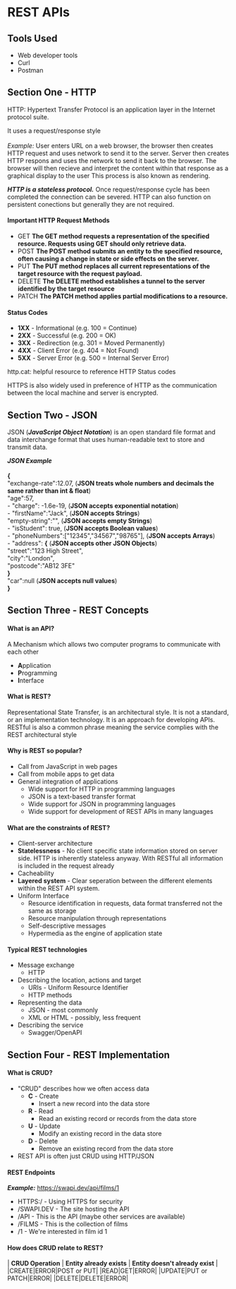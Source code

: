 # REST APIs

## Tools Used

- Web developer tools
- Curl
- Postman


## Section One - **HTTP**

HTTP: Hypertext Transfer Protocol is an application layer in the Internet protocol suite.

It uses a request/response style
<br>
<br>
*Example:*
User enters URL on a web browser, the browser then creates HTTP request and uses network to send it to the server.
Server then creates HTTP respons and uses the network to send it back to the browser.
The browser will then recieve and interpret the content within that response as a graphical display to the user
This process is also known as rendering.

***HTTP is a stateless protocol.*** 
Once request/response cycle has been completed the connection can be severed. 
HTTP can also function on persistent conections but generally they are not required.

#### Important HTTP Request Methods

- GET
**The GET method requests a representation of the specified resource. Requests using GET should only retrieve data.**
- POST
**The POST method submits an entity to the specified resource, often causing a change in state or side effects on the server.**
- PUT
**The PUT method replaces all current representations of the target resource with the request payload.**
- DELETE
**The DELETE method establishes a tunnel to the server identified by the target resource**
- PATCH
**The PATCH method applies partial modifications to a resource.**

#### Status Codes

- **1XX** - Informational (e.g. 100 = Continue)
- **2XX** - Successful (e.g. 200 = OK)
- **3XX** - Redirection (e.g. 301 = Moved Permanently)
- **4XX** - Client Error (e.g. 404 = Not Found)
- **5XX** - Server Error (e.g. 500 = Internal Server Error)

http.cat: helpful resource to reference HTTP Status codes

HTTPS is also widely used in preference of HTTP as the communication between the local machine and server is encrypted.



## Section Two - **JSON**

JSON (***JavaScript Object Notation***) is an open standard file format and data interchange format that uses human-readable text to store and transmit data.

***JSON Example***
<br>
<br>
**{**
<br>
	"exchange-rate":12.07,	(**JSON treats whole numbers and decimals the same rather than int & float**)
	<br>
	"age":57,
	<br>
	- "charge": -1.6e-19,  (**JSON accepts exponential notation**)
	<br>
	- "firstName":"Jack",  (**JSON accepts Strings**)
	<br>
	"empty-string":"",  (**JSON accepts empty Strings**)
	<br>
	- "isStudent": true,  (**JSON accepts Boolean values**)
	<br>
	- "phoneNumbers":["12345","34567","98765"], (**JSON accepts Arrays**)
	<br>
	- "address": **{**   (**JSON accepts other JSON Objects**) <br>
		"street":"123 High Street",
		<br>
		"city":"London",
		<br>
		"postcode":"AB12 3FE"
		<br>
	**}**
	<br>
	"car":null (**JSON accepts null values**)
	<br>
**}**



## Section Three - REST Concepts

#### What is an API?
A Mechanism which allows two computer programs to communicate with each other
- **A**pplication
- **P**rogramming
- **I**nterface 

#### What is REST?
Representational State Transfer, is an architectural style. It is not a standard, or an implementation technology. It is an approach for developing APIs. RESTful is also a common phrase meaning the service complies with the REST architectural style

#### Why is REST so popular?
- Call from JavaScript in web pages
- Call from mobile apps to get data
- General integration of applications
	- Wide support for HTTP in programming languages
	- JSON is a text-based transfer format
	- Wide support for JSON in programming languages
	- Wide support for development of REST APIs in many languages

#### What are the constraints of REST?
- Client-server architecture
- **Statelessness** - No client specific state information stored on server side. HTTP is inherently stateless anyway. With RESTful all information is included in the request already
- Cacheability 
- **Layered system** - Clear seperation between the different elements within the REST API system. 
- Uniform Interface
	- Resource identification in requests, data format transferred not the same as storage
	- Resource manipulation through representations
	- Self-descriptive messages
	- Hypermedia as the engine of application state

#### Typical REST technologies
- Message exchange
	- HTTP
- Describing the location, actions and target
	- URIs - Uniform Resource Identifier
	- HTTP methods
- Representing the data
	- JSON - most commonly
	- XML or HTML - possibly, less frequent
- Describing the service
	- Swagger/OpenAPI



## Section Four - REST Implementation

#### What is CRUD?
- "CRUD" describes how we often access data
	- **C** - Create
		- Insert a new record into the data store
	- **R** - Read
		- Read an existing record or records from the data store
	- **U** - Update
		- Modify an existing record in the data store
	- **D** - Delete
		- Remove an existing record from the data store
- REST API is often just CRUD using HTTP/JSON

#### REST Endpoints

***Example:*** https://swapi.dev/api/films/1
<br>
- HTTPS:/ - Using HTTPS for security
- /SWAPI.DEV - The site hosting the API
- /API - This is the API (maybe other services are available)
- /FILMS - This is the collection of films
- /1 - We're interested in film id 1 


#### How does CRUD relate to REST?

| **CRUD Operation** | **Entity already exists** | **Entity doesn't already exist** |
|CREATE|ERROR|POST or PUT|
|READ|GET|ERROR|
|UPDATE|PUT or PATCH|ERROR|
|DELETE|DELETE|ERROR|












